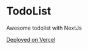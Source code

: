 # TodoList

Awesome todolist with NextJs

[Deployed on Vercel](https://todolist-ten-flax.vercel.app/)